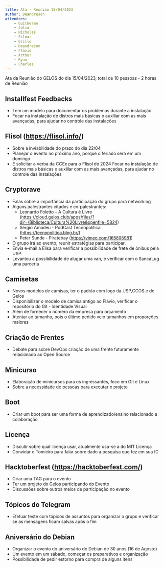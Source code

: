 ```yaml
---
title: Ata - Reunião 15/04/2023
author: Deandreson
attendees:
    - Guilherme
    - Júlio
    - Nicholas
    - Silmar
    - Grillo
    - Deandreson
    - Flávio
    - Arthur
    - Ryan
    - Charles
---
```


Ata da Reunião do GELOS do dia 15/04/2023, total de 10 pessoas - 2 horas de Reunião

## Installfest Feedbacks

- Tem um modelo para documentar os problemas durante a instalação
- Focar na instalação de distros mais básicas e auxiliar com as mais avançadas, para ajudar no controle das instalações
   
## Flisol (https://flisol.info/)

- Sobre a inviabilidade do prazo do dia 22/04
- Planejar o evento no próximo ano, porque o feriado será em um domingo
- E solicitar a verba da CCEx para o Flisol de 2024 Focar na instalação de distros mais básicas e auxiliar com as mais avançadas, para ajudar no controle das instalações
   
## Cryptorave

- Falas sobre a importância da participação do grupo para networking 
- Alguns palestrantes citados e ex-palestrantes: 
    - Leonardo Foletto - A Cultura é Livre (https://cloud.gelos.club/apps/files/?dir=/Biblioteca/Cultura%20Livre&openfile=5824)
    - Sérgio Amadeu  - PodCast Tecnopolítica (https://tecnopolitica.blog.br/)
    - Peter Sunde - Piratebay (https://vimeo.com/165805981)
- O grupo irá ao evento, reunir estratégias para participar.
- Envia e-mail a Elisa para verificar a possibilidade de frete de ônibus pela USP.
- Levantou a possibilidade de alugar uma van, e verificar com o SancaLug uma parceria

## Camisetas 

- Novos modelos de camisas, ter o padrão com logo da USP,CCOS e do Gelos
- Disponibilizar o modelo de camisa antigo ao Flávio, verificar o repositório do Git - Identidade Visual
- Além de fornecer o número da empresa para orçamento
- Atentar ao tamanho, pois o último pedido veio tamanhos em proporções maiores

## Criação de Frentes

- Debate para sobre DevOps criação de uma frente futuramente relacionado ao Open Source

## Minicurso

- Elaboração de minicursos para os ingressantes, foco em Git e Linux
- Sobre a necessidade de pessoas para executar o projeto

## Boot

- Criar um boot para ser uma forma de aprendizado/ensino relacionado a colaboração

## Licença

- Discutir sobre qual licença usar, atualmente usa-se a do MIT Licença
- Convidar o Tomieiro para falar sobre dado a pesquisa que fez em sua IC

## Hacktoberfest  (https://hacktoberfest.com/)

- Criar uma TAG para o evento
- Ter um projeto do Gelos participando do Evento
- Discussões sobre outros meios de participação  no evento

## Tópicos do Telegram

- Efetuar teste com tópicos de assuntos para organizar o grupo e verificar se as mensagens ficam salvas após o fim

## Aniversário do Debian

- Organizar o evento do aniversário do Debian de 30 anos (16 de Agosto)
- Um evento em um sábado, começar os preparativos e organização
- Possibilidade de pedir estorno para compra de alguns itens

